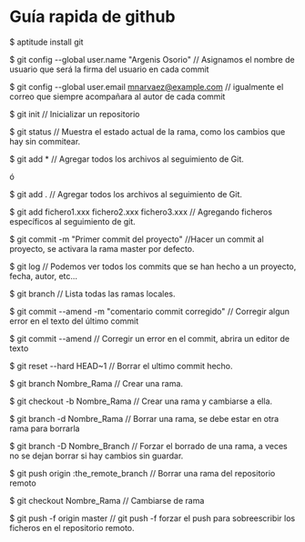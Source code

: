 <h1> Guía rapida de github </h1>

$ aptitude install git

$ git config --global user.name "Argenis Osorio" // Asignamos el nombre de usuario que será la firma del usuario en cada commit

$ git config --global user.email mnarvaez@example.com // igualmente el correo que siempre acompañara al autor de cada commit

$ git init // Inicializar un repositorio

$ git status // Muestra el estado actual de la rama, como los cambios que hay sin commitear.

$ git add * // Agregar todos los archivos al seguimiento de Git.

ó

$ git add . // Agregar todos los archivos al seguimiento de Git.

$ git add fichero1.xxx fichero2.xxx fichero3.xxx // Agregando ficheros específicos al seguimiento de git.

$ git commit -m "Primer commit del proyecto" //Hacer un commit al proyecto, se activara la rama master por defecto.

$ git log // Podemos ver todos los commits que se han hecho a un proyecto, fecha, autor, etc...

$ git branch // Lista todas las ramas locales.

$ git commit --amend -m "comentario commit corregido" // Corregir algun error en el texto del último commit

$ git commit --amend // Corregir un error en el commit, abrira un editor de texto

$ git reset --hard HEAD~1 // Borrar el ultimo commit hecho.

$ git branch Nombre_Rama // Crear una rama.

$ git checkout -b Nombre_Rama // Crear una rama y cambiarse a ella.

$ git branch -d Nombre_Rama // Borrar una rama, se debe estar en otra rama para borrarla

$ git branch -D Nombre_Branch // Forzar el borrado de una rama, a veces no se dejan borrar si hay cambios sin guardar.

$ git push origin :the_remote_branch // Borrar una rama del repositorio remoto

$ git checkout Nombre_Rama // Cambiarse de rama

$ git push -f origin master // git push -f <remote> <branch> forzar el push para sobreescribir los ficheros en el repositorio remoto.
